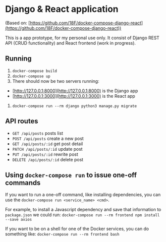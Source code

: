 # Django & React application
(Based on: [https://github.com/18F/docker-compose-django-react](https://github.com/18F/docker-compose-django-react))

This is a app prototype, for my personal use only. It consist of Django REST API (CRUD functionality) and React frontend (work in progress).

## Running

1. `docker-compose build`
1. `docker-compose up`
1. There should now be two servers running:
  - [http://127.0.0.1:8000](http://127.0.0.1:8000) is the Django app
  - [http://127.0.0.1:3000](http://127.0.0.1:3000) is the React app
1. `docker-compose run --rm django python3 manage.py migrate`

## API routes

- `GET /api/posts` posts list
- `POST /api/posts` create a new post
- `GET /api/posts/:id` get post detail
- `PATCH /api/posts/:id` update post
- `PUT /api/posts/:id` rewrite post
- `DELETE /api/posts/:id` delete post

## Using `docker-compose run` to issue one-off commands

If you want to run a one-off command, like installing dependencies, you can use the `docker-compose run <service_name> <cmd>`.

For example, to install a Javascript dependency and save that information to `package.json` we could run:
`docker-compose run --rm frontend npm install --save axios`

If you want to be on a shell for one of the Docker services, you can do something like:
`docker-compose run --rm frontend bash`